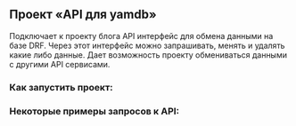 ## Проект «API для yamdb»
Подключает к проекту блога  API интерфейс для обмена данными на базе DRF. 
Через этот интерфейс можно запрашивать, менять и удалять какие либо данные. 
Дает возможность проекту обмениваться данными с другими API сервисами.

### Как запустить проект:

### Некоторые примеры запросов к API:

